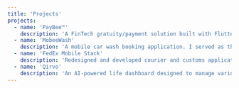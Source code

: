 ```yaml
---
title: 'Projects'
projects:
  - name: 'PayBee™'
    description: 'A FinTech gratuity/payment solution built with Flutter and Firebase. I was the founder of this project.'
  - name: 'MobeeWash'
    description: 'A mobile car wash booking application. I served as the Team Lead for this project at Bumblebee.'
  - name: 'FedEx Mobile Stack'
    description: 'Redesigned and developed courier and customs applications, which significantly improved national delivery operations for FedEx in Southern Africa.'
  - name: 'Qirvo'
    description: 'An AI-powered life dashboard designed to manage various aspects of life. It uses AI to deliver intelligent analysis of tasks, health, projects, and more.'
---
```

